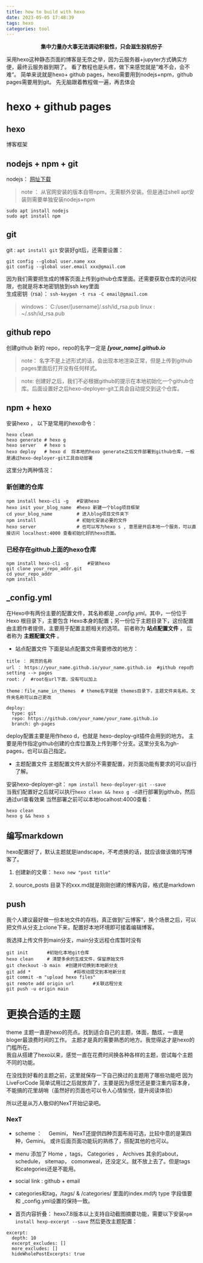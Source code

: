 ```yaml
---
title: how to build with hexo
date: 2023-05-05 17:48:39
tags: hexo
categories: tool
---
```


**<center>集中力量办大事无法调动积极性，只会滋生投机份子</center>**

采用hexo这种静态页面的博客是无奈之举，因为云服务器+jupyter方式确实方便，最终云服务器到期了。
看了教程也是头疼，做下来感觉就是”难不会，会不难“。
简单来说就是hexo+ github pages，hexo需要用到nodejs+npm，github pages需要用到git。
先无脑跟着教程做一遍，再去体会
# hexo + github pages

## hexo
博客框架

## nodejs + npm + git
nodejs： [网址下载](https://nodejs.org/en)
> note ： 从官网安装的版本自带npm，无需额外安装。但是通过shell apt安装则需要单独安装nodejs+npm

```shell
sudo apt install nodejs
sudo apt install npm
```

## git 
git : `apt install git` 
安装好git后，还需要设置：
```
git config --global user.name xxx
git config --global user.email xxx@gmail.com
```
因为我们需要把生成的博客页面上传到github仓库里面。还需要获取仓库的访问权限，也就是将本地密钥放到ssh key里面  
生成密钥（rsa）： 
``` ssh-keygen -t rsa -C email@gmail.com ```
> windows： C:/user/[username]/.ssh/id_rsa.pub
> linux : ~/.ssh/id_rsa.pub 

## github repo
创建github 新的 repo，repo的名字一定是 ***[your_name].github.io***
> note： 名字不是上述形式的话，会出现本地渲染正常，但是上传到github pages里面后打开没有任何样式。

> note: 创建好之后，我们不必根据github的提示在本地初始化一个github仓库。后面设置好之后hexo-deployer-git工具会自动提交到这个仓库。  

## npm + hexo 
安装hexo ， 以下是常用的hexo命令：
```
hexo clean  
hexo generate # hexo g  
hexo server   # hexo s  
hexo deploy   # hexo d  将本地的hexo generate之后文件部署到github仓库，一般是通过hexo-deployer-git工具自动部署
```

这里分为两种情况：
 ### 新创建的仓库
```shell
npm install hexo-cli -g	  #安装hexo
hexo init your_blog_name  #hexo 新建一个blog项目框架
cd your_blog_name         # 进入blog项目文件夹下
npm install               # 初始化安装必要的文件
hexo server               # 也可以写为hexo s , 意思是开启本地一个服务，可以直接访问 localhost:4000 查看初始化好的hexo页面。
```

 ### 已经存在github上面的hexo仓库
```shell
npm install hexo-cli -g		  #安装hexo
git clone your_repo_addr.git
cd your_repo_addr
npm install
``` 
## _config.yml
在Hexo中有两份主要的配置文件，其名称都是 *_config.yml*。其中，一份位于 Hexo 根目录下，主要包含 Hexo本身的配置；另一份位于主题目录下，这份配置由主题作者提供，主要用于配置主题相关的选项。  前者称为 **站点配置文件** ， 后者称为 **主题配置文件** 。

- 站点配置文件
下面是站点配置文件需要修改的地方：
```
title ： 网页的名称
url ： https://your_name.github.io/your_name.github.io  #github repo的setting --> pages 
root: /  #root在url下面，没有可以加上

theme：file_name_in_themes  # theme名字就是 themes目录下，主题文件夹名称。文件夹名称可以自己更改

deploy:
  type: git
  repo: https://github.com/your_name/your_name.github.io
  branch: gh-pages
```
deploy配置主要是用作hexo d，也就是 hexo-deploy-git插件会用到的地方。
主要是用作指定github创建的仓库位置及上传到哪个分支。这里分支名为gh-pages，也可以自己指定。

- 主题配置文件
主题配置文件大部分不需要配置，对页面功能有要求的可以自行了解。

安装hexo-deployer-git： `npm install hexo-deployer-git --save`  
当我们配置好之后就可以执行`hexo clean && hexo g -d`进行部署到github，然后通过url查看效果
当然部署之前可以本地localhost:4000查看：
```
hexo clean
hexo g && hexo s
```

## 编写markdown
hexo配置好了，默认主题就是landscape，不考虑换的话，就应该做该做的写博客了。
1. 创建新的文章： ` hexo new "post title" `

2. source\_posts 目录下的xxx.md就是刚刚创建的博客内容，格式是markdown

## push
我个人建议最好做一份本地文件的存档，真正做到“云博客”，换个场景之后，可以把文件从分支上clone下来，配置好本地环境即可接着编辑博客。

我选择上传文件到main分支，main分支远程仓库暂时没有
```shell
git init       #初始化本地git仓库
hexo clean     # 清楚多余的生成文件，保留原始文件
git checkout -b main  #创建并切换到本地新分支
git add * 				 #将改动提交到本地新分支
git commit -m "upload hexo files"
git remote add origin url       #关联远程分支
git push -u origin main
```

# 更换合适的主题
theme 主题一直是hexo的亮点。找到适合自己的主题，体面，酷炫，一直是bloger最浪费时间的工作。
主题才是真的需要熟悉的地方。我觉得这才是hexo的门槛所在。  
我自从搭建了hexo以来，感觉一直在花费时间换各种各样的主题，尝试每个主题不同的功能。  

在没找到好看的主题之前，这里就保存一下自己换过的主题用了哪些功能吧
因为LiveForCode 简单试用过之后就放弃了，主要是因为感觉还是要注重内容本身，不能搞的花里胡哨（虽然好的页面也可以令人心情愉悦，提升阅读体验）

所以还是从万人敬仰的NexT开始记录吧。

### NexT
- scheme ：　
Gemini， NexT还提供四种页面布局可选，比较中意的是第四种，Gemini。
或许后面页面功能玩的熟练了，搭配其他的也可以。
- menu
添加了 Home ，tags， Categories ， Archives
其余的about，schedule， sitemap， comonweal，还没定义。就不放上去了。但是tags 和categories还是不能用。

- social link : github + email
- categories和tag，/tags/ & /categories/ 里面的index.md内 type 字段值要和 _config.yml设置的保持一致。 
- 首页内容折叠： hexo7.8版本以上支持自动截图摘要功能，需要以下安装` npm install hexp-excerpt --save `
然后更改主题配置：
```
excerpt:
  depth: 10
  excerpt_excludes: []
  more_excludes: []
  hideWholePostExcerpts: true
 ```
 